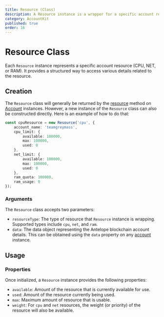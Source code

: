 ```yaml
---
title: Resource (Class)
description: A Resource instance is a wrapper for a specific account resource (CPU, NET, or RAM) on Antelope blockchains.
category: AccountKit
published: true
order: 16
---
```


# Resource Class

Each `Resource` instance represents a specific account resource (CPU, NET, or RAM). It provides a structured way to access various details related to the resource.

## Creation

The `Resource` class will generally be returned by the [resource](/docs/account-kit/resource-method) method on [Account](/docs/account-kit/account) instances. However, a new instance of the `Resource` class can also be constructed directly. Here is an example of how to do that:

```typescript 
const cpuResource = new Resource('cpu', {
    account_name: 'teamgreymass',
    cpu_limit: {
        available: 100000,
        max: 100000,
        used: 0
    },
    net_limit: {
        available: 100000,
        max: 100000,
        used: 0
    },
    ram_quota: 100000,
    ram_usage: 0
});
```

### Arguments

The `Resource` class accepts two parameters:

- `resourceType`: The type of resource that `Resource` instance is wrapping. Supported types include `cpu`, `net`, and `ram`.
- `data`: The data object representing the Antelope blockchain account details. This can be obtained using the `data` property on any [account](/docs/account-kit/account) instance.

## Usage

### Properties

Once initialized, a `Resource` instance provides the following properties:

- `available`: Amount of the resource that is currently available for use.
- `used`: Amount of the resource currently being used.
- `max`: Maximum amount of resource that is usable.
- `weight`: For `cpu` and `net` resources, the weight (or priority) of the resource will also be available.
